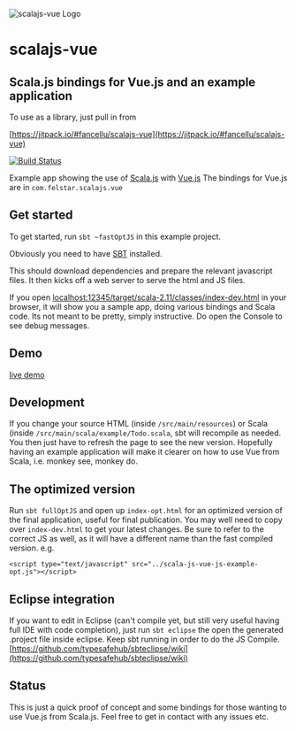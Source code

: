 ![scalajs-vue Logo](http://felstar.com/projects/scalajs-vue/img/scalajs-vue-cliff.png)
# scalajs-vue

## Scala.js bindings for Vue.js and an example application 

To use as a library, just pull in from

[https://jitpack.io/#fancellu/scalajs-vue](https://jitpack.io/#fancellu/scalajs-vue)

[![Build Status](https://travis-ci.org/fancellu/scalajs-vue.svg?branch=master)](https://travis-ci.org/fancellu/scalajs-vue)

Example app showing the use of [Scala.js](http://www.scala-js.org/) with [Vue.js](http://vuejs.org/) 
The bindings for Vue.js are in `com.felstar.scalajs.vue`

## Get started

To get started, run `sbt ~fastOptJS` in this example project. 

Obviously you need to have [SBT](http://www.scala-sbt.org/) installed. 

This should
download dependencies and prepare the relevant javascript files. It then kicks off a web server to serve the html and JS files.

If you open
[localhost:12345/target/scala-2.11/classes/index-dev.html](http://localhost:12345/target/scala-2.11/classes/index-dev.html) in your browser, it will show you a sample app, doing various bindings and Scala code. Its not meant to be pretty, simply instructive. Do open the Console to see debug messages.

## Demo

[live demo](http://dinofancellu.com/demo/scalajsVue/)

## Development

If you change your source HTML (inside `/src/main/resources`) or Scala (inside `/src/main/scala/example/Todo.scala`, sbt will recompile as needed. 
You then just have to refresh the page to see the new version. Hopefully having an example application will make it clearer on how to use Vue from Scala, i.e. monkey see, monkey do.

## The optimized version

Run `sbt fullOptJS` and open up `index-opt.html` for an optimized version
of the final application, useful for final publication. You may well need to copy over `index-dev.html` to get your latest changes. Be sure to refer to the correct JS as well, as it will have a different name than the fast compiled version. e.g.

	<script type="text/javascript" src="../scala-js-vue-js-example-opt.js"></script>

## Eclipse integration

If you want to edit in Eclipse (can't compile yet, but still very useful having full IDE with code completion), just run `sbt eclipse` the open the generated .project file inside eclipse. Keep sbt running in order to do the JS Compile. [https://github.com/typesafehub/sbteclipse/wiki](https://github.com/typesafehub/sbteclipse/wiki)

## Status

This is just a quick proof of concept and some bindings for those wanting to use Vue.js from Scala.js. Feel free to get in contact with any issues etc.


